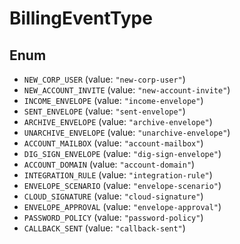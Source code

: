 # BillingEventType

## Enum

* `NEW_CORP_USER` (value: `"new-corp-user"`)
* `NEW_ACCOUNT_INVITE` (value: `"new-account-invite"`)
* `INCOME_ENVELOPE` (value: `"income-envelope"`)
* `SENT_ENVELOPE` (value: `"sent-envelope"`)
* `ARCHIVE_ENVELOPE` (value: `"archive-envelope"`)
* `UNARCHIVE_ENVELOPE` (value: `"unarchive-envelope"`)
* `ACCOUNT_MAILBOX` (value: `"account-mailbox"`)
* `DIG_SIGN_ENVELOPE` (value: `"dig-sign-envelope"`)
* `ACCOUNT_DOMAIN` (value: `"account-domain"`)
* `INTEGRATION_RULE` (value: `"integration-rule"`)
* `ENVELOPE_SCENARIO` (value: `"envelope-scenario"`)
* `CLOUD_SIGNATURE` (value: `"cloud-signature"`)
* `ENVELOPE_APPROVAL` (value: `"envelope-approval"`)
* `PASSWORD_POLICY` (value: `"password-policy"`)
* `CALLBACK_SENT` (value: `"callback-sent"`)

